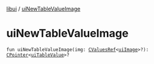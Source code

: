 [libui](index.md) / [uiNewTableValueImage](./ui-new-table-value-image.md)

# uiNewTableValueImage

`fun uiNewTableValueImage(img: `[`CValuesRef`](../kotlinx.cinterop/-c-values-ref/index.md)`<`[`uiImage`](ui-image.md)`>?): `[`CPointer`](../kotlinx.cinterop/-c-pointer/index.md)`<`[`uiTableValue`](ui-table-value.md)`>?`